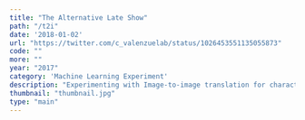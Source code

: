 ```yaml
---
title: "The Alternative Late Show"
path: "/t2i"
date: '2018-01-02'
url: "https://twitter.com/c_valenzuelab/status/1026453551135055873"
code: ""
more: ""
year: "2017"
category: 'Machine Learning Experiment'
description: "Experimenting with Image-to-image translation for character animations."
thumbnail: "thumbnail.jpg"
type: "main"
---
```

